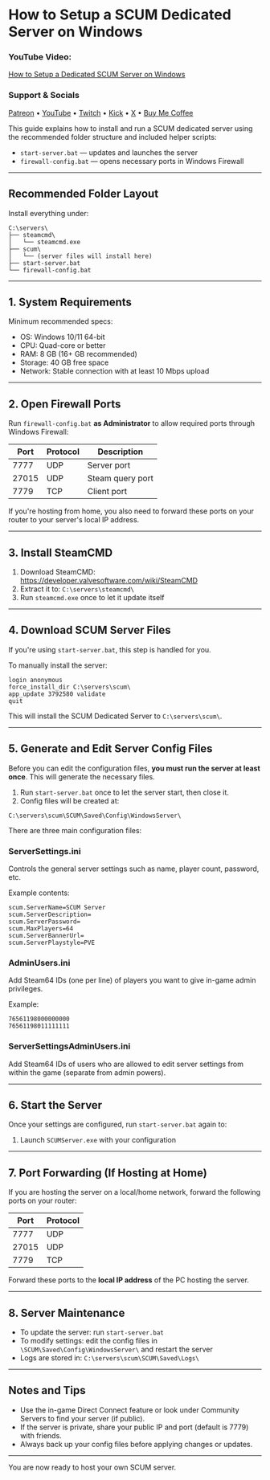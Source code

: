 # How to Setup a SCUM Dedicated Server on Windows

### YouTube Video:
[How to Setup a Dedicated SCUM Server on Windows](https://youtu.be/3px2NnXZuo8)

### Support & Socials
[Patreon](https://bit.ly/4e3Rdri) • 
[YouTube](https://bit.ly/4n35XuI) • 
[Twitch](https://urlshorter.net/vJVlqU) • 
[Kick](https://bit.ly/45lBUrX) • 
[X](https://urlshorter.net/ALeDhI) •
[Buy Me Coffee](https://bit.ly/BuyLucianCoffee)

This guide explains how to install and run a SCUM dedicated server using the recommended folder structure and included helper scripts:

- `start-server.bat` — updates and launches the server
- `firewall-config.bat` — opens necessary ports in Windows Firewall

---

## Recommended Folder Layout

Install everything under:

```
C:\servers\
├── steamcmd\
│   └── steamcmd.exe
├── scum\
│   └── (server files will install here)
├── start-server.bat
└── firewall-config.bat
```

---

## 1. System Requirements

Minimum recommended specs:

- OS: Windows 10/11 64-bit
- CPU: Quad-core or better
- RAM: 8 GB (16+ GB recommended)
- Storage: 40 GB free space
- Network: Stable connection with at least 10 Mbps upload

---

## 2. Open Firewall Ports

Run `firewall-config.bat` **as Administrator** to allow required ports through Windows Firewall:

| Port   | Protocol | Description          |
|--------|----------|----------------------|
| 7777   | UDP      | Server port          |
| 27015  | UDP      | Steam query port     |
| 7779   | TCP      | Client port          |

If you're hosting from home, you also need to forward these ports on your router to your server's local IP address.

---

## 3. Install SteamCMD

1. Download SteamCMD: https://developer.valvesoftware.com/wiki/SteamCMD  
2. Extract it to: `C:\servers\steamcmd\`  
3. Run `steamcmd.exe` once to let it update itself

---

## 4. Download SCUM Server Files

If you're using `start-server.bat`, this step is handled for you.

To manually install the server:

```
login anonymous
force_install_dir C:\servers\scum\
app_update 3792580 validate
quit
```

This will install the SCUM Dedicated Server to `C:\servers\scum\`.

---

## 5. Generate and Edit Server Config Files

Before you can edit the configuration files, **you must run the server at least once**. This will generate the necessary files.

1. Run `start-server.bat` once to let the server start, then close it.
2. Config files will be created at:

```
C:\servers\scum\SCUM\Saved\Config\WindowsServer\
```

There are three main configuration files:

### ServerSettings.ini

Controls the general server settings such as name, player count, password, etc.

Example contents:

```
scum.ServerName=SCUM Server
scum.ServerDescription=
scum.ServerPassword=
scum.MaxPlayers=64
scum.ServerBannerUrl=
scum.ServerPlaystyle=PVE
```

### AdminUsers.ini

Add Steam64 IDs (one per line) of players you want to give in-game admin privileges.

Example:

```
76561198000000000
76561198011111111
```

### ServerSettingsAdminUsers.ini

Add Steam64 IDs of users who are allowed to edit server settings from within the game (separate from admin powers).

---

## 6. Start the Server

Once your settings are configured, run `start-server.bat` again to:

1. Launch `SCUMServer.exe` with your configuration

---

## 7. Port Forwarding (If Hosting at Home)

If you are hosting the server on a local/home network, forward the following ports on your router:

| Port   | Protocol |
|--------|----------|
| 7777   | UDP      |
| 27015  | UDP      |
| 7779   | TCP      |

Forward these ports to the **local IP address** of the PC hosting the server.

---

## 8. Server Maintenance

- To update the server: run `start-server.bat`
- To modify settings: edit the config files in `\SCUM\Saved\Config\WindowsServer\` and restart the server
- Logs are stored in: `C:\servers\scum\SCUM\Saved\Logs\`

---

## Notes and Tips

- Use the in-game Direct Connect feature or look under Community Servers to find your server (if public).
- If the server is private, share your public IP and port (default is 7779) with friends.
- Always back up your config files before applying changes or updates.

---

You are now ready to host your own SCUM server.
